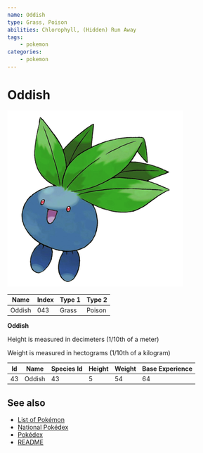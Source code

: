 ```yaml
---
name: Oddish
type: Grass, Poison
abilities: Chlorophyll, (Hidden) Run Away
tags:
    - pokemon
categories:
    - pokemon
---
```


# Oddish


![Oddish](images/043.png)

| **Name** | **Index** | **Type 1** | **Type 2** |
|----|----|----|----|
| Oddish | 043 | Grass | Poison  |

**Oddish** 


Height is measured in decimeters (1/10th of a meter)

Weight is measured in hectograms (1/10th of a kilogram)

| **Id** | **Name** | **Species Id** | **Height** | **Weight** | **Base Experience** |
|--------|----------|----------------|------------|------------|---------------------|
| 43 | Oddish | 43 | 5 | 54 | 64 |


## See also

- [List of Pokémon](../pokemon.md)
- [National Pokédex](../national_pokedex.md)
- [Pokédex](../pokedex.md)
- [README](../README.md)
